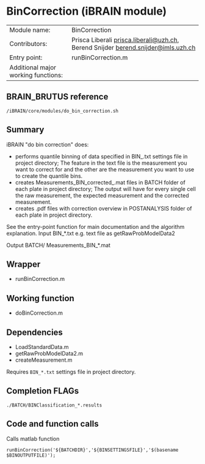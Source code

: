 # BinCorrection (iBRAIN module)

|||
|---|---|
| Module name: | BinCorrection |
| Contributors: | Prisca Liberali <prisca.liberali@uzh.ch>, Berend Snijder <berend.snijder@imls.uzh.ch> |
| Entry point: | runBinCorrection.m |
| Additional major working functions: |  |

## BRAIN_BRUTUS reference

`/iBRAIN/core/modules/do_bin_correction.sh`



## Summary

iBRAIN "do bin correction" does:
- performs quantile binning of data specified in BIN_.txt settings file in project directory; The feature in the text file is the measurement you want to correct for and the other are the measurement you want to use to create the quantile bins.
- creates Measurements_BIN_corrected_.mat files in BATCH folder of each plate in project directory; The output will have for every single cell the raw measurement, the expected measurement and the corrected measurement. 
- creates .pdf files with correction overview in POSTANALYSIS folder of each plate in project directory.

See the entry-point function for main documentation and the algorithm explanation.
Input
BIN_*.txt 
e.g. text file as getRawProbModelData2


Output
BATCH/ Measurements_BIN_*.mat


## Wrapper

- runBinCorrection.m

## Working function

- doBinCorrection.m

## Dependencies

- LoadStandardData.m
- getRawProbModelData2.m
- createMeasurement.m

Requires `BIN_*.txt` settings file in project directory.

## Completion FLAGs

`./BATCH/BINClassification_*.results`

## Code and function calls
Calls matlab function

`runBinCorrection('${BATCHDIR}','${BINSETTINGSFILE}','$(basename $BINOUTPUTFILE)');`
